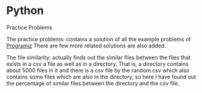 # Python
Practice Problems

The practice problems: contains a solution of all the example problems of [Programiz](https://www.programiz.com/python-programming/examples)
There are few more related solutions are also added.

The file similarity: actually finds out the similar files between the files that exists in a csv a file as well as in a directory.
That is, a directory contains about 5000 files in it and there is a csv file by the random.csv which also contains some files which are also in the directory, so here I have found out the percentage of similar files between the directory and the csv file.
